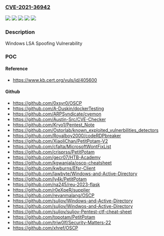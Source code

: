 ### [CVE-2021-36942](https://cve.mitre.org/cgi-bin/cvename.cgi?name=CVE-2021-36942)
![](https://img.shields.io/static/v1?label=Product&message=Windows%20Server%2C%20version%202004%20(Server%20Core%20installation)&color=blue)
![](https://img.shields.io/static/v1?label=Product&message=Windows%20Server%2C%20version%2020H2%20(Server%20Core%20Installation)&color=blue)
![](https://img.shields.io/static/v1?label=Product&message=Windows%20Server&color=blue)
![](https://img.shields.io/static/v1?label=Version&message=n%2Fa&color=blue)
![](https://img.shields.io/static/v1?label=Vulnerability&message=Spoofing&color=brighgreen)

### Description

Windows LSA Spoofing Vulnerability

### POC

#### Reference
- https://www.kb.cert.org/vuls/id/405600

#### Github
- https://github.com/0xsyr0/OSCP
- https://github.com/A-Duskin/dockerTesting
- https://github.com/ARPSyndicate/cvemon
- https://github.com/Austin-Src/CVE-Checker
- https://github.com/Kryo1/Pentest_Note
- https://github.com/Ostorlab/known_exploited_vulnerbilities_detectors
- https://github.com/Royalboy2000/codeRDPbreaker
- https://github.com/XiaoliChan/PetitPotam-V2
- https://github.com/cfalta/MicrosoftWontFixList
- https://github.com/crisprss/PetitPotam
- https://github.com/gecr07/HTB-Academy
- https://github.com/kgwanjala/oscp-cheatsheet
- https://github.com/kwburns/Efsr-Client
- https://github.com/lawbyte/Windows-and-Active-Directory
- https://github.com/ly4k/PetitPotam
- https://github.com/na245/reu-2023-flask
- https://github.com/r0eXpeR/supplier
- https://github.com/revanmalang/OSCP
- https://github.com/suljov/Windows-and-Active-Directory
- https://github.com/suljov/Windwos-and-Active-Directory
- https://github.com/suljov/suljov-Pentest-ctf-cheat-sheet
- https://github.com/topotam/PetitPotam
- https://github.com/triw0lf/Security-Matters-22
- https://github.com/xhref/OSCP

